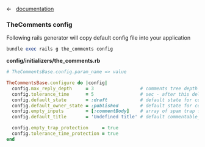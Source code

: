 &larr; &nbsp; [documentation](documentation.md)

### TheComments config

Following rails generator will copy default config file into your application

```ruby
bundle exec rails g the_comments config
```

**config/initializers/the_comments.rb**

```ruby
# TheCommentsBase.config.param_name => value

TheCommentsBase.configure do |config|
  config.max_reply_depth     = 3                 # comments tree depth
  config.tolerance_time      = 5                 # sec - after this delay user can post a comment
  config.default_state       = :draft            # default state for comment
  config.default_owner_state = :published        # default state for comment for Moderator
  config.empty_inputs        = [:commentBody]    # array of spam trap fields
  config.default_title       = 'Undefined title' # default commentable_title for denormalization

  config.empty_trap_protection     = true
  config.tolerance_time_protection = true
end
```
